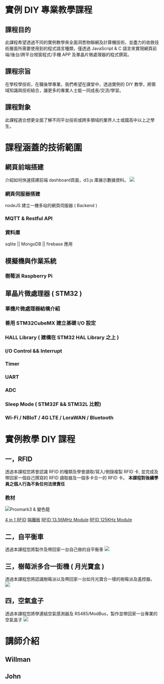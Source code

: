 實例 DIY 專業教學課程
===

## 課程目的
  此課程希望透過不同的實例教學來全面洞悉物聯網及計算機技術，並盡力的收斂技術層面所需要使用到的程式語言種類，僅透過 JavaScript & C 語言來實現網頁前端/後台/跨平台視窗程式/手機 APP 及單晶片微處理器的程式撰寫。
  
## 課程宗旨
  在學校學技術，在職後學專業，我們希望在課堂中，透過實例的 DIY 教學，將領域知識與技術結合，讓更多的專業人士能一同成長/交流/學習。
  
## 課程對象
  此課程適合想更全面了解不同平台技術或跨多領域的業界人士或國高中以上之學生。


# 課程涵蓋的技術範圍
## 網頁前端搭建
  介紹如何快速搭建前端 dashboard頁面，d3.js 庫展示數據資料。
  ![](https://raw.githubusercontent.com/owsolutions/angular5-iot-dashboard/master/angular-iot-dashboard.gif)
  
### 網頁伺服器搭建
  nodeJS 建立一機多站的網頁伺服器 ( Backend )
### MQTT & Restful API

### 資料庫
  sqlite || MongoDB || firebase 應用

## 模擬機與作業系統
### 樹莓派 Raspberry Pi
## 單晶片微處理器 ( STM32 )
### 單機片微處理器結構介紹
### 善用 STM32CubeMX 建立基礎 I/O 設定
### HALL Library ( 建構在 STM32 HAL Library 之上 )
### I/O Control && Interrupt
### Timer
### UART
### ADC
### Sleep Mode ( STM32F && STM32L 比較)
### Wi-Fi / NBIoT / 4G LTE / LoraWAN / Bluetooth



# 實例教學 DIY 課程
## 一，RFID
  透過本課程您將會認識 RFID 的種類及學會讀取/寫入/側錄複製 RFID 卡,
  並完成及帶回家一個自己撰寫的 RFID 讀取器及一個多卡合一的 RFID 卡。
  <B> 本課程對後續學員之個人行為不負任何法律責任 </B>
### 教材
  ![ Proxmark3 & 變色龍](https://gd4.alicdn.com/imgextra/i1/886478325/O1CN01ooA3gK2BMtjxrYo2d_!!886478325.jpg)
  
  [4 in 1 RFID](https://item.taobao.com/item.htm?spm=2013.1.20141003.11.55b459fc7ku7Me&scm=1007.10011.70203.100200300000001&id=574914950638&pvid=a4e8f8a9-78e3-41d8-b503-b33b724ca17a)
  [隔離板](https://item.taobao.com/item.htm?spm=a230r.1.14.36.757d3c62EZ5Quj&id=552323554016&ns=1&abbucket=1#detail)
[RFID 13.56MHz Module](https://item.taobao.com/item.htm?spm=a230r.1.14.9.331fd3dacQ6376&id=576718597438&ns=1&abbucket=1#detail)
  [RFID 125KHz Module](https://item.taobao.com/item.htm?spm=a230r.1.14.25.33c31259jxLrA6&id=577702472307&ns=1&abbucket=1#detail)
## 二，自平衡車
  透過本課程您將製作及帶回家一台自己做的自平衡車
  ![](https://img.diytrade.com/smimg/2368257/44808797-6547095-0/%E5%BB%A0%E5%AE%B6%E7%9B%B4%E9%8A%B7%E9%A6%AD%E8%81%96%E9%9B%BB%E5%8B%95%E6%BB%91%E6%9D%BF%E8%BB%8AF/7753.jpg)
## 三，樹莓派多合一街機 ( 月光寶盒 )
  透過本課程您將認識樹莓派以及帶回家一台如月光寶合一樣的樹莓派及遙控器。
![](https://img.alicdn.com/imgextra/i4/3141021617/TB22w4Xft0opuFjSZFxXXaDNVXa_!!3141021617.jpg)

## 四，空氣盒子
   透過本課程您將學連結空氣感測器及 RS485/ModBus，製作並帶回家一台專業的空氣盒子
![](https://www.taiwanhot.net/wp-content/uploads/2017/08/5989483b6d38b.jpg)
   



# 講師介紹

## Willman
## John
